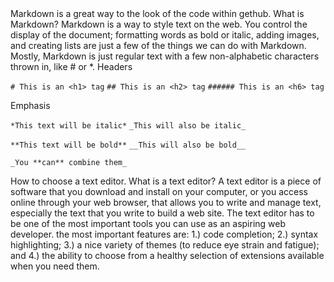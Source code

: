<!DOCTYPE html>
 <html>
  <title> Markdown 6/28/21 </title>
  <Body> Markdown is a great way to the look of the code within gethub. What is Markdown?
  Markdown is a way to style text on the web. You control the display of the document; formatting words as bold or italic, adding images, and creating lists are just a few of the things we can do with Markdown. Mostly, Markdown is just regular text with a few non-alphabetic characters thrown in, like # or *. Headers

  `# This is an <h1> tag`
  `## This is an <h2> tag`
  `###### This is an <h6> tag`

  Emphasis

  `*This text will be italic*`
  `_This will also be italic_`

  `**This text will be bold**`
  `__This will also be bold__`

  `_You **can** combine them_`


  How to choose a text editor. What is a text editor?
  A text editor is a piece of software that you download and install on
  your computer, or you access online through your web browser, that
  allows you to write and manage text, especially the text that you write
  to build a web site. The text editor has to be one of the most
  important tools you can use as an aspiring web developer.
  the most important features are: 1.) code completion; 2.) syntax
  highlighting; 3.) a nice variety of themes (to reduce eye strain and
  fatigue); and 4.) the ability to choose from a healthy selection of
  extensions available when you need them.
</body>
</html>

